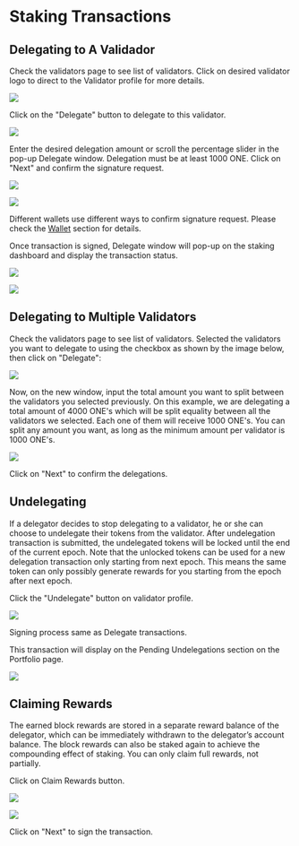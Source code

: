 # Staking Transactions

## Delegating to A Validador

Check the validators page to see list of validators. Click on desired validator logo to direct to the Validator profile for more details.

![](<../../../../.gitbook/assets/image (93).png>)

Click on the "Delegate" button to delegate to this validator.

![](<../../../../.gitbook/assets/image (94).png>)

Enter the desired delegation amount or scroll the percentage slider in the pop-up Delegate window. Delegation must be at least 1000 ONE. Click on "Next" and confirm the signature request.

![](<../../../../.gitbook/assets/image (45).png>)

![](<../../../../.gitbook/assets/image (96).png>)

Different wallets use different ways to confirm signature request. Please check the [Wallet](https://app.gitbook.com/@harmony-one/s/home/\~/drafts/-M7F2-rR3OLvk7\_5kftG/wallets) section for details.

Once transaction is signed, Delegate window will pop-up on the staking dashboard and display the transaction status.

![](<../../../../.gitbook/assets/image (62).png>)

![](<../../../../.gitbook/assets/image (63).png>)

## Delegating to Multiple Validators

Check the validators page to see list of validators. Selected the validators you want to delegate to using the checkbox as shown by the image below, then click on "Delegate":

![](../../../../.gitbook/assets/multiple_delegations.png)

Now, on the new window, input the total amount you want to split between the validators you selected previously. On this example, we are delegating a total amount of 4000 ONE's which will be split equality between all the validators we selected. Each one of them will receive 1000 ONE's. You can split any amount you want, as long as the minimum amount per validator is 1000 ONE's.

![](../../../../.gitbook/assets/multiple_delegations_amounts.png)

Click on "Next" to confirm the delegations.

## Undelegating

If a delegator decides to stop delegating to a validator, he or she can choose to undelegate their tokens from the validator. After undelegation transaction is submitted, the undelegated tokens will be locked until the end of the current epoch. Note that the unlocked tokens can be used for a new delegation transaction only starting from next epoch. This means the same token can only possibly generate rewards for you starting from the epoch after next epoch.

Click the "Undelegate" button on validator profile.

![](<../../../../.gitbook/assets/image (142).png>)

Signing process same as Delegate transactions.

This transaction will display on the Pending Undelegations section on the Portfolio page.

![](<../../../../.gitbook/assets/image (143).png>)

## Claiming Rewards

The earned block rewards are stored in a separate reward balance of the delegator, which can be immediately withdrawn to the delegator’s account balance. The block rewards can also be staked again to achieve the compounding effect of staking. You can only claim full rewards, not partially.

Click on Claim Rewards button.

![](<../../../../.gitbook/assets/image (144).png>)

![](<../../../../.gitbook/assets/image (8) (1) (1) (1) (1).png>)

Click on "Next" to sign the transaction.

